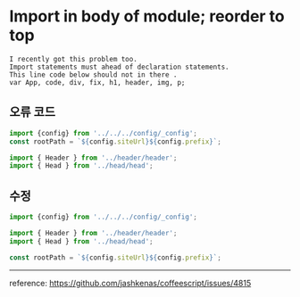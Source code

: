 # Import in body of module; reorder to top


```
I recently got this problem too.
Import statements must ahead of declaration statements.
This line code below should not in there .
var App, code, div, fix, h1, header, img, p;

```

## 오류 코드

```jsx
import {config} from '../../../config/_config';
const rootPath = `${config.siteUrl}${config.prefix}`;

import { Header } from '../header/header';
import { Head } from '../head/head';
```

## 수정
```jsx
import {config} from '../../../config/_config';

import { Header } from '../header/header';
import { Head } from '../head/head';

const rootPath = `${config.siteUrl}${config.prefix}`;
```



-----
reference: https://github.com/jashkenas/coffeescript/issues/4815